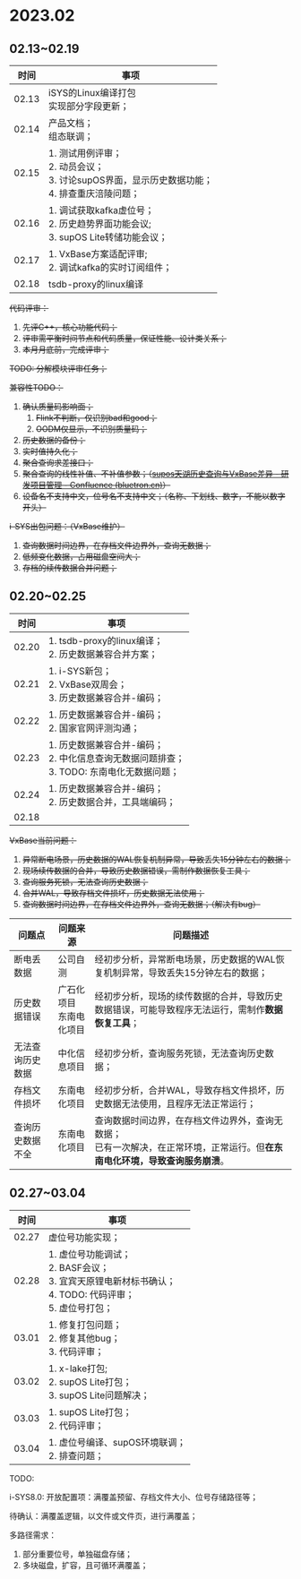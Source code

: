 # 2023.02

## 02.13~02.19

| 时间  | 事项                                                                                                      |
| ----- | --------------------------------------------------------------------------------------------------------- |
| 02.13 | iSYS的Linux编译打包<br />实现部分字段更新；                                                               |
| 02.14 | 产品文档；<br />组态联调；                                                                                |
| 02.15 | 1. 测试用例评审；<br />2. 动员会议；<br />3. 讨论supOS界面，显示历史数据功能；<br />4. 排查重庆涪陵问题； |
| 02.16 | 1. 调试获取kafka虚位号；<br />2. 历史趋势界面功能会议;<br />3. supOS Lite转储功能会议；                   |
| 02.17 | 1. VxBase方案适配评审;<br />2. 调试kafka的实时订阅组件；                                                  |
| 02.18 | tsdb-proxy的linux编译                                                                                     |

~~代码评审：~~

1. ~~先评C++，核心功能代码；~~
2. ~~评审需平衡时间节点和代码质量，保证性能、设计类关系；~~
3. ~~本月月底前，完成评审；~~

~~TODO: 分解模块评审任务；~~

~~兼容性TODO：~~

1. ~~确认质量码影响面；~~
   1. ~~Flink不判断，仅识别bad和good；~~
   2. ~~OODM仅显示，不识别质量码；~~
2. ~~历史数据的备份；~~
3. ~~实时值持久化；~~
4. ~~聚合查询求差接口；~~
5. ~~聚合查询的线性补值、不补值参数；（[supos天湖历史查询与VxBase差异 - 研发项目管理 - Confluence (bluetron.cn)](https://confluence.bluetron.cn/pages/viewpage.action?pageId=79585839)）~~
6. ~~设备名不支持中文，位号名不支持中文；（名称、下划线、数字，不能以数字开头）~~

~~i-SYS出包问题：（VxBase维护）~~

1. ~~查询数据时间边界，在存档文件边界外，查询无数据；~~
2. ~~低频变化数据，占用磁盘空间大；~~
3. ~~存档的续传数据合并问题；~~

## 02.20~02.25

| 时间  | 事项                                                                                                 |
| ----- | ---------------------------------------------------------------------------------------------------- |
| 02.20 | 1. tsdb-proxy的linux编译；<br />2. 历史数据兼容合并方案；                                            |
| 02.21 | 1. i-SYS新包；<br />2. VxBase双周会；<br />3. 历史数据兼容合并-编码；                              |
| 02.22 | 1. 历史数据兼容合并-编码；<br />2. 国家官网评测沟通；                                               |
| 02.23 | 1. 历史数据兼容合并-编码；<br />2. 中化信息查询无数据问题排查；<br />3. TODO: 东南电化无数据问题； |
| 02.24 | 1. 历史数据兼容合并-编码；<br />2. 历史数据合并，工具端编码；                                       |
| 02.18 |                                                                                                      |

~~VxBase当前问题：~~

1. ~~异常断电场景，历史数据的WAL恢复机制异常，导致丢失15分钟左右的数据；~~
2. ~~现场续传数据的合并，导致历史数据错误，需制作数据恢复工具；~~
3. ~~查询服务死锁，无法查询历史数据；~~
4. ~~合并WAL，导致存档文件损坏，历史数据无法使用；~~
5. ~~查询数据时间边界，在存档文件边界外，查询无数据；（解决有bug）~~

| 问题点           | 问题来源                     | 问题描述                                                                                                                                 |
| ---------------- | ---------------------------- | ---------------------------------------------------------------------------------------------------------------------------------------- |
| 断电丢数据       | 公司自测                     | 经初步分析，异常断电场景，历史数据的WAL恢复机制异常，导致丢失15分钟左右的数据；                                                          |
| 历史数据错误     | 广石化项目<br />东南电化项目 | 经初步分析，现场的续传数据的合并，导致历史数据错误，可能导致程序无法运行，需制作**数据恢复工具**；                                 |
| 无法查询历史数据 | 中化信息项目                 | 经初步分析，查询服务死锁，无法查询历史数据；                                                                                             |
| 存档文件损坏     | 东南电化项目                 | 经初步分析，合并WAL，导致存档文件损坏，历史数据无法使用，且程序无法正常运行；                                                            |
| 查询历史数据不全 | 东南电化项目                 | 查询数据时间边界，在存档文件边界外，查询无数据；<br />已有一次解决，在正常环境，正常运行。但**在东南电化环境，导致查询服务崩溃**。 |

## 02.27~03.04

| 时间  | 事项                                                                                                                    |
| ----- | ----------------------------------------------------------------------------------------------------------------------- |
| 02.27 | 虚位号功能实现；                                                                                                        |
| 02.28 | 1. 虚位号功能调试；<br />2. BASF会议；<br />3. 宜宾天原锂电新材标书确认；<br />4. TODO: 代码评审；<br />5. 虚位号打包； |
| 03.01 | 1. 修复打包问题；<br />2. 修复其他bug；<br />3. 代码评审；                                                              |
| 03.02 | 1. x-lake打包;<br />2. supOS Lite打包；<br />3. supOS Lite问题解决；                                                    |
| 03.03 | 1. supOS Lite打包；<br />2. 代码评审；                                                                                  |
| 03.04 | 1. 虚位号编译、supOS环境联调；<br />2. 排查问题；                                                                       |

TODO:

i-SYS8.0: 开放配置项：满覆盖预留、存档文件大小、位号存储路径等；

待确认：满覆盖逻辑，以文件或文件页，进行满覆盖；

多路径需求：

1. 部分重要位号，单独磁盘存储；
2. 多块磁盘，扩容，且可循环满覆盖；
